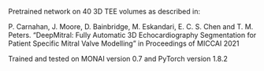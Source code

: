 Pretrained network on 40 3D TEE volumes as described in:

P. Carnahan, J. Moore, D. Bainbridge, M. Eskandari, E. C. S. Chen and T. M. Peters. “DeepMitral: Fully Automatic 3D Echocardiography Segmentation for Patient Specific Mitral Valve Modelling” in Proceedings of MICCAI 2021


Trained and tested on MONAI version 0.7 and PyTorch version 1.8.2
